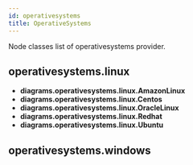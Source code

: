 ```yaml
---
id: operativesystems
title: OperativeSystems
---
```


Node classes list of operativesystems provider.

## operativesystems.linux

- **diagrams.operativesystems.linux.AmazonLinux**
- **diagrams.operativesystems.linux.Centos**
- **diagrams.operativesystems.linux.OracleLinux**
- **diagrams.operativesystems.linux.Redhat**
- **diagrams.operativesystems.linux.Ubuntu**

## operativesystems.windows

